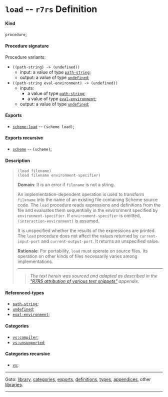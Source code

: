

<a id='definition__r7rs__load'></a>

# `load` -- `r7rs` Definition


<a id='definition__r7rs__load__kind'></a>

#### Kind

`procedure`;


<a id='definition__r7rs__load__procedure-signature'></a>

#### Procedure signature

Procedure variants:
 * `((path-string) -> (undefined))`
   * input: a value of type [`path-string`](../../r7rs/types/path-string.md#type__r7rs__path-string);
   * output: a value of type [`undefined`](../../r7rs/types/undefined.md#type__r7rs__undefined);
 * `((path-string eval-environment) -> (undefined))`
   * inputs:
     * a value of type [`path-string`](../../r7rs/types/path-string.md#type__r7rs__path-string);
     * a value of type [`eval-environment`](../../r7rs/types/eval-environment.md#type__r7rs__eval-environment);
   * output: a value of type [`undefined`](../../r7rs/types/undefined.md#type__r7rs__undefined);


<a id='definition__r7rs__load__exports'></a>

#### Exports

 * [`scheme:load`](../../r7rs/exports/scheme_3a_load.md#export__r7rs__scheme_3a_load) -- `(scheme load)`;


<a id='definition__r7rs__load__exports-recursive'></a>

#### Exports recursive

 * [`scheme`](../../r7rs/exports/scheme.md#export__r7rs__scheme) -- `(scheme)`;


<a id='definition__r7rs__load__description'></a>

#### Description

> ````
> (load filename)
> (load filename environment-specifier)
> ````
> 
> 
> **Domain**:  It is an error if `filename` is not a string.
> 
> An implementation-dependent operation is used to transform
> `filename` into the name of an existing file
> containing Scheme source code.  The `load` procedure reads
> expressions and definitions from the file and evaluates them
> sequentially in the environment specified by `environment-specifier`.
> If `environment-specifier` is omitted, `(interaction-environment)`
> is assumed.
> 
> It is unspecified whether the results of the expressions
> are printed.  The `load` procedure does not affect the values
> returned by `current-input-port` and `current-output-port`.
> It returns an unspecified value.
> 
> 
> **Rationale**:  For portability, `load` must operate on source files.
> Its operation on other kinds of files necessarily varies among
> implementations.
> 
> 
> ----
> > *The text herein was sourced and adapted as described in the ["R7RS attribution of various text snippets"](../../r7rs/appendices/attribution.md#appendix__r7rs__attribution) appendix.*


<a id='definition__r7rs__load__referenced-types'></a>

#### Referenced-types

 * [`path-string`](../../r7rs/types/path-string.md#type__r7rs__path-string);
 * [`undefined`](../../r7rs/types/undefined.md#type__r7rs__undefined);
 * [`eval-environment`](../../r7rs/types/eval-environment.md#type__r7rs__eval-environment);


<a id='definition__r7rs__load__categories'></a>

#### Categories

 * [`vs:compiler`](../../vonuvoli/categories/vs_3a_compiler.md#category__vonuvoli__vs_3a_compiler);
 * [`vs:unsupported`](../../vonuvoli/categories/vs_3a_unsupported.md#category__vonuvoli__vs_3a_unsupported);


<a id='definition__r7rs__load__categories-recursive'></a>

#### Categories recursive

 * [`vs`](../../vonuvoli/categories/vs.md#category__vonuvoli__vs);

----

Goto: [library](../../r7rs/_index.md#library__r7rs), [categories](../../r7rs/categories/_index.md#toc__r7rs__categories), [exports](../../r7rs/exports/_index.md#toc__r7rs__exports), [definitions](../../r7rs/definitions/_index.md#toc__r7rs__definitions), [types](../../r7rs/types/_index.md#toc__r7rs__types), [appendices](../../r7rs/appendices/_index.md#toc__r7rs__appendices), other [libraries](../../_libraries.md#toc__libraries).

----

